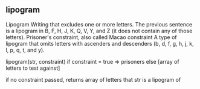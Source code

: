 lipogram
----------------

Lipogram
Writing that excludes one or more letters. The previous sentence is a lipogram in B, F, H, J, K, Q, V, Y, and Z (it does not contain any of those letters).
Prisoner's constraint, also called Macao constraint
A type of lipogram that omits letters with ascenders and descenders (b, d, f, g, h, j, k, l, p, q, t, and y).

lipogram(str, constraint)
if constraint = true => prisoners
else
[array of letters to test against]

if no constraint passed, returns array of letters that str is a lipogram of